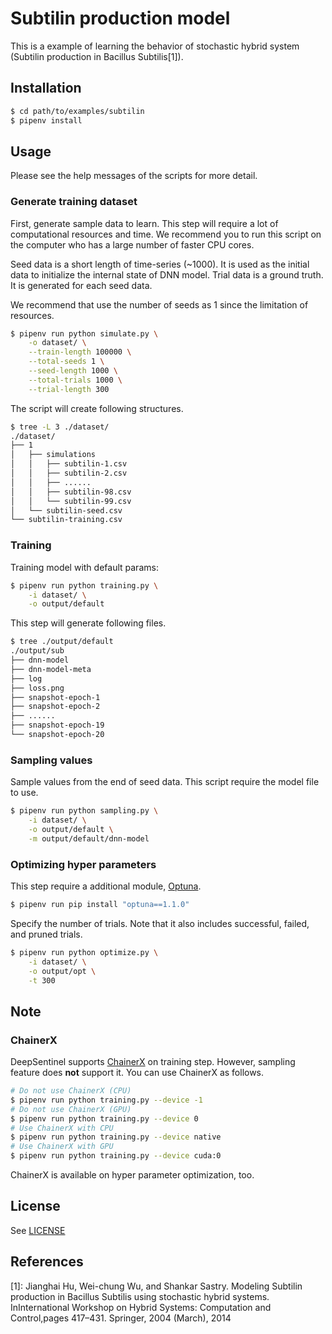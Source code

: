 # Subtilin production model

This is a example of learning the behavior of stochastic hybrid system (Subtilin production in Bacillus Subtilis\[1\]).

## Installation

```bash
$ cd path/to/examples/subtilin
$ pipenv install
```

## Usage

Please see the help messages of the scripts for more detail.

### Generate training dataset

First, generate sample data to learn. This step will require a lot of computational resources and time.
We recommend you to run this script on the computer who has a large number of faster CPU cores. 

Seed data is a short length of time-series (\~1000). It is used as the initial data to initialize the internal state of DNN model.
Trial data is a ground truth. It is generated for each seed data.

We recommend that use the number of seeds as 1 since the limitation of resources.


```bash
$ pipenv run python simulate.py \
    -o dataset/ \
    --train-length 100000 \
    --total-seeds 1 \
    --seed-length 1000 \
    --total-trials 1000 \
    --trial-length 300
```

The script will create following structures.

```bash
$ tree -L 3 ./dataset/
./dataset/
├── 1
│   ├── simulations
│   │   ├── subtilin-1.csv
│   │   ├── subtilin-2.csv
│   │   ├── ......
│   │   ├── subtilin-98.csv
│   │   └── subtilin-99.csv
│   └── subtilin-seed.csv
└── subtilin-training.csv
```

### Training

Training model with default params:

```bash
$ pipenv run python training.py \
    -i dataset/ \
    -o output/default
```

This step will generate following files.

```bash
$ tree ./output/default
./output/sub
├── dnn-model
├── dnn-model-meta
├── log
├── loss.png
├── snapshot-epoch-1
├── snapshot-epoch-2
├── ......
├── snapshot-epoch-19
└── snapshot-epoch-20
```

### Sampling values

Sample values from the end of seed data. This script require the model file to use.

```bash
$ pipenv run python sampling.py \
    -i dataset/ \
    -o output/default \
    -m output/default/dnn-model
```

### Optimizing hyper parameters

This step require a additional module, [Optuna](https://github.com/optuna/optuna).

```bash
$ pipenv run pip install "optuna==1.1.0"
```

Specify the number of trials. Note that it also includes successful, failed, and pruned trials.

```bash
$ pipenv run python optimize.py \
    -i dataset/ \
    -o output/opt \
    -t 300
```

## Note

### ChainerX

DeepSentinel supports [ChainerX](https://docs.chainer.org/en/stable/chainerx/index.html) on training step. However, sampling feature does **not** support it.
You can use ChainerX as follows.

```bash
# Do not use ChainerX (CPU)
$ pipenv run python training.py --device -1
# Do not use ChainerX (GPU)
$ pipenv run python training.py --device 0
# Use ChainerX with CPU
$ pipenv run python training.py --device native
# Use ChainerX with GPU
$ pipenv run python training.py --device cuda:0
```

ChainerX is available on hyper parameter optimization, too.

## License

See [LICENSE](../../LICENSE.md)

## References

\[1\]: Jianghai Hu, Wei-chung Wu, and Shankar Sastry. Modeling Subtilin production in Bacillus Subtilis using stochastic hybrid systems.  InInternational Workshop on Hybrid Systems: Computation and Control,pages 417–431. Springer, 2004 (March), 2014
